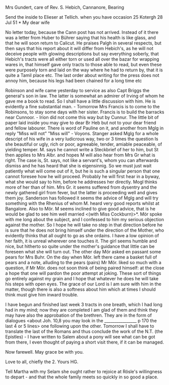 Mrs Gundert, care of Rev. S. Hebich, Cannanore, Bearing

Send the inside to Elieser at Tellich. when you have occasion 
25 Kotergh 28 Jul 51
 <Monday>*
My dear wife

No letter today, because the Cann post has not arrived. Instead of it there was a letter from Huber to Bührer saying that his health is like glass, and that he will soon return to Calicut. He praises Palgh in several respects, but then says that his report about it will differ from Hebich's, as he will not deceive people with glowing descriptions but say everything soberly, that Hebich's tracts were all either torn or used all over the bazar for wrapping wares in, that himself gave only tracts to those able to read, but even these were purposely torn and laid on the way where he had to return by, that it is quite a Tamil place etc. The last order about writing for the press does not annoy him, because his legs had been chained for a long time etc

Robinson and wife came yesterday to service as also Capt Briggs the general's son in law. The latter is somewhat an admirer of Irving of whom he gave me a book to read. So I shall have a little discussion with him. He is evidently a fine substantial man. - Tomorrow Mrs Francis is to come to the Robinsons, to stay some days with her sister. Francis is to build the barracks near Cunnoor. - Irion did not come this way but by Cunnur. 
The little bit of paper laid inside you may give to dear Br Heb but not to your dear friend and fellow labourer. There is word of Pauline on it, and another from Mglg in reply "Miss will not" "Miss will" - Voyons. 
Stanger asked Mglg for a whole descript of his wife in a very ludicrous way, two or 3 times the question Is she beautiful or ugly, rich or poor, agreeable, tender, amiable peaceable, of yielding temper. M. says he cannot write a Steckbrief of her to him, but St then applies to Mrs Albr. and hopes M will also hear from Mrs Gr what is right. The case is, St. says, not like a servant's, whom you can afterwards dismiss and he has heard that she is eigensinnig. So we must just wait patiently what will come out of it, but he is such a singular person that one cannot foresee how he will proceed. Probably he will first hear in a byway, what she would say to him, before he addresses her directly. Mogl thinks more of her than of him. 
Mrs Gr. it seems suffered from dysentry and the newly gathered girl from fever, but the latter is proceeding well and gives them joy. 
Sanderson has followed it seems the advice of Mglg and will try something with the Rhenius of whom M. heard very good reports whilst at Bangalore. Also to Mör. M seems inclined to give good advice, that is he would be glad to see him well married <(with Miss Cockburn)>*. Mör spoke with me long about the subject, and I confessed to him my serious objection against the mother. So I hope he will take no step in that direction before he is sure that he does not bring himself under the direction of the Mother, who evidently thinks that all ought to go as she ordains. I have a low opinion of her faith, it is unreal wherever one touches it. The girl seems humble and nice, but hitherto so quite under the mother's guidance that little can be foreseen what she will turn out. The other day Mör asked en passant some pears for Mrs Buhr. On the day when Mör. left there came a basket full of pears and a note, alluding to the pears (pairs) Mr Mör. liked so much with a question, if Mr Mör. does not soon think of being paired himself: at the close a hope that one will pardon the poor attempt at joking. These sort of things go entirely against my grain and I hope that whatever he does he will take his steps with open eyes. The grace of our Lord is I am sure with him in the matter, though there is also a softness about him which at times I should think must give him inward trouble.

I have begun and finished last week 3 tracts in one breath, which I had long had in my mind; now they are completed I am glad of them and think they may have also the approbation of the brethren. They are in the form of dialogues <about Joh. 10,8 you may look in the ________________ p 170 the last 4 or 5 lines> one following upon the other. Tomorrow I shall have to translate the last of the Romans and thus conclude the work of the N.T. (the Epistles) - I have written to Salem about a pony will see what can be got from there, I even thought of paying a short visit there, if it can be managed.

Now farewell. May grace be with you.

Love to all, chiefly the 2.
 Yours HG.

Tell Martha with my Selam she ought rather to rejoice at Rösle's willingness to depart - and that the whole family meets so quickly in so good a place.


